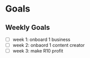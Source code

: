 # Goals
## Weekly Goals
- [ ] week 1: onboard 1 business
- [ ] week 2: onbaord 1 content creator
- [ ] week 3: make R10 profit
